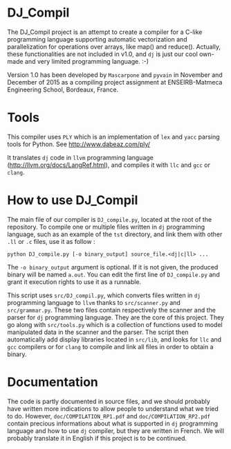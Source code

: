 # DJ_Compil

The DJ_Compil project is an attempt to create a compiler for a C-like programming language supporting automatic vectorization and parallelization for operations over arrays, like map() and reduce(). Actually, these functionalities are not included in v1.0, and `dj` is just our cool own-made and very limited programming language. :-)

Version 1.0 has been developed by `Mascarpone` and `pyvain` in November and December of 2015 as a compiling project assignment at ENSEIRB-Matmeca Engineering School, Bordeaux, France.


# Tools

This compiler uses `PLY` which is an implementation of `lex` and `yacc` parsing tools for Python. See http://www.dabeaz.com/ply/

It translates `dj` code in `llvm` programming language (http://llvm.org/docs/LangRef.html), and compiles it with `llc` and `gcc` or `clang`.


# How to use DJ_Compil

The main file of our compiler is `DJ_compile.py`, located at the root of the repository. To compile one or multiple files written in `dj` programming language, such as an example of the `tst` directory, and link them with other `.ll` or `.c` files, use it as follow :

`python DJ_compile.py [-o binary_output] source_file.<dj|c|ll> ...`

The `-o binary_output` argument is optional. If it is not given, the produced binary will be named `a.out`. You can edit the first line of `DJ_compile.py` and grant it execution rights to use it as a runnable.

This script uses `src/DJ_compil.py`, which converts files written in `dj` programming language to `llvm` thanks to `src/scanner.py` and `src/grammar.py`. These two files contain respectively the scanner and the parser for `dj` programming language. They are the core of this project. They go along with `src/tools.py` which is a collection of functions used to model manipulated data in the scanner and the parser.  The script then automatically add display libraries located in `src/lib`, and looks for `llc` and `gcc` compilers or for `clang` to compile and link all files in order to obtain a binary.


# Documentation

The code is partly documented in source files, and we should probably have written more indications to allow people to understand what we tried to do. However, `doc/COMPILATION_RP1.pdf` and `doc/COMPILATION_RP2.pdf` contain precious informations about what is supported in `dj` programming language and how to use `dj` compiler, but they are written in French. We will probably translate it in English if this project is to be continued.
